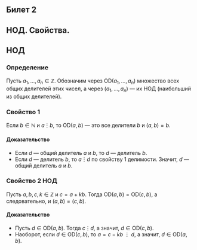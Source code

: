 ## Билет 2

## НОД. Свойства.

## НОД

### Определение

Пусть $a_1, \ldots, a_n \in \mathbb{Z}$. Обозначим через $\text{OD}(a_1, \ldots, a_n)$ множество всех общих делителей этих чисел, а через $(a_1, \ldots, a_n)$ — их НОД (наибольший из общих делителей).

### Свойство 1

Если $b \in \mathbb{N}$ и $a \vdots b$, то $\text{OD}(a, b)$ — это все делители $b$ и $(a, b) = b$.

#### Доказательство

- Если $d$ — общий делитель $a$ и $b$, то $d$ — делитель $b$.
- Если $d$ — делитель $b$, то $a \vdots d$ по свойству 1 делимости. Значит, $d$ — общий делитель $a$ и $b$.

### Свойство 2 НОД

Пусть $a, b, c, k \in \mathbb{Z}$ и $c = a + kb$. Тогда $\text{OD}(a, b) = \text{OD}(c, b)$, а следовательно, и $(a, b) = (c, b)$.

#### Доказательство

- Пусть $d \in \text{OD}(a, b)$. Тогда $c \vdots d$, а значит, $d \in \text{OD}(c, b)$.
- Наоборот, если $d \in \text{OD}(c, b)$, то $a = c - kb \ \vdots \  d$, а значит, $d \in \text{OD}(a, b)$.
